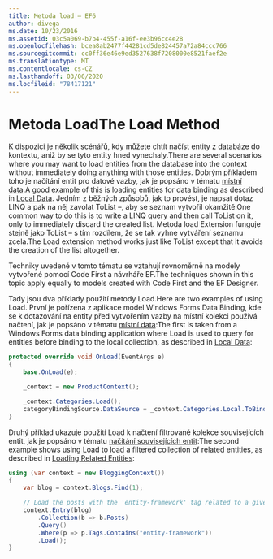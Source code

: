 ```yaml
---
title: Metoda load – EF6
author: divega
ms.date: 10/23/2016
ms.assetid: 03c5a069-b7b4-455f-a16f-ee3b96cc4e28
ms.openlocfilehash: bcea8ab2477f44281cd5de824457a72a84ccc766
ms.sourcegitcommit: cc0ff36e46e9ed3527638f7208000e8521faef2e
ms.translationtype: MT
ms.contentlocale: cs-CZ
ms.lasthandoff: 03/06/2020
ms.locfileid: "78417121"
---
```

# <a name="the-load-method"></a><span data-ttu-id="148ac-102">Metoda Load</span><span class="sxs-lookup"><span data-stu-id="148ac-102">The Load Method</span></span>
<span data-ttu-id="148ac-103">K dispozici je několik scénářů, kdy můžete chtít načíst entity z databáze do kontextu, aniž by se tyto entity hned vynechaly.</span><span class="sxs-lookup"><span data-stu-id="148ac-103">There are several scenarios where you may want to load entities from the database into the context without immediately doing anything with those entities.</span></span> <span data-ttu-id="148ac-104">Dobrým příkladem toho je načítání entit pro datové vazby, jak je popsáno v tématu [místní data](~/ef6/querying/local-data.md).</span><span class="sxs-lookup"><span data-stu-id="148ac-104">A good example of this is loading entities for data binding as described in [Local Data](~/ef6/querying/local-data.md).</span></span> <span data-ttu-id="148ac-105">Jedním z běžných způsobů, jak to provést, je napsat dotaz LINQ a pak na něj zavolat ToList –, aby se seznam vytvořil okamžitě.</span><span class="sxs-lookup"><span data-stu-id="148ac-105">One common way to do this is to write a LINQ query and then call ToList on it, only to immediately discard the created list.</span></span> <span data-ttu-id="148ac-106">Metoda load Extension funguje stejně jako ToList – s tím rozdílem, že se tak vyhne vytváření seznamu zcela.</span><span class="sxs-lookup"><span data-stu-id="148ac-106">The Load extension method works just like ToList except that it avoids the creation of the list altogether.</span></span>  

<span data-ttu-id="148ac-107">Techniky uvedené v tomto tématu se vztahují rovnoměrně na modely vytvořené pomocí Code First a návrháře EF.</span><span class="sxs-lookup"><span data-stu-id="148ac-107">The techniques shown in this topic apply equally to models created with Code First and the EF Designer.</span></span>  

<span data-ttu-id="148ac-108">Tady jsou dva příklady použití metody Load.</span><span class="sxs-lookup"><span data-stu-id="148ac-108">Here are two examples of using Load.</span></span> <span data-ttu-id="148ac-109">První je pořízena z aplikace model Windows Forms Data Binding, kde se k dotazování na entity před vytvořením vazby na místní kolekci používá načtení, jak je popsáno v tématu [místní data](~/ef6/querying/local-data.md):</span><span class="sxs-lookup"><span data-stu-id="148ac-109">The first is taken from a Windows Forms data binding application where Load is used to query for entities before binding to the local collection, as described in [Local Data](~/ef6/querying/local-data.md):</span></span>  

``` csharp
protected override void OnLoad(EventArgs e)
{
    base.OnLoad(e);

    _context = new ProductContext();

    _context.Categories.Load();
    categoryBindingSource.DataSource = _context.Categories.Local.ToBindingList();
}
```  

<span data-ttu-id="148ac-110">Druhý příklad ukazuje použití Load k načtení filtrované kolekce souvisejících entit, jak je popsáno v tématu [načítání souvisejících entit](~/ef6/querying/related-data.md):</span><span class="sxs-lookup"><span data-stu-id="148ac-110">The second example shows using Load to load a filtered collection of related entities, as described in [Loading Related Entities](~/ef6/querying/related-data.md):</span></span>  

``` csharp
using (var context = new BloggingContext())
{
    var blog = context.Blogs.Find(1);

    // Load the posts with the 'entity-framework' tag related to a given blog
    context.Entry(blog)
        .Collection(b => b.Posts)
        .Query()
        .Where(p => p.Tags.Contains("entity-framework"))
        .Load();
}
```  
